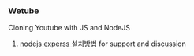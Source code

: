 ### Wetube

Cloning Youtube with JS and NodeJS

1. [nodejs experss 설치방법](/myNote/installNodeExpress.md) for support and discussion